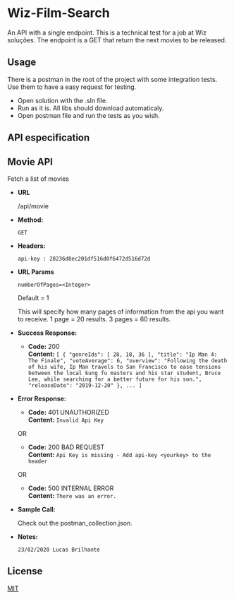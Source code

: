 # Wiz-Film-Search

An API with a single endpoint. This is a technical test for a job at Wiz soluções.
The endpoint is a GET that return the next movies to be released.



## Usage

There is a postman in the root of the project with some integration tests. Use them to have a easy request for testing.

* Open solution with the .sln file.
* Run as it is. All libs should download automaticaly.
* Open postman file and run the tests as you wish.

## API especification

**Movie API**
----
  Fetch a list of movies

* **URL**

  /api/movie

* **Method:**
  
  `GET` 

* **Headers:**
  
  `api-key : 28236d8ec201df516d0f6472d516d72d` 
  
*  **URL Params**
 
   `numberOfPages=<Integer>`
   
    Default = 1

   This will specify how many pages of information from the api you want to receive. 1 page = 20 results. 3 pages = 60 results.

* **Success Response:**
  
  * **Code:** 200 <br />
    **Content:** `[
    {
        "genreIds": [
            28,
            18,
            36
        ],
        "title": "Ip Man 4: The Finale",
        "voteAverage": 6,
        "overview": "Following the death of his wife, Ip Man travels to San Francisco to ease tensions between the local kung fu masters and his star student, Bruce Lee, while searching for a better future for his son.",
        "releaseDate": "2019-12-20"
    }, ... ]`
 
* **Error Response:**

  * **Code:** 401 UNAUTHORIZED <br />
    **Content:** `Invalid Api Key`

  OR

  * **Code:** 200 BAD REQUEST <br />
    **Content:** `Api Key is missing - Add api-key <yourkey> to the header`

  OR

  * **Code:** 500 INTERNAL ERROR <br />
    **Content:** `There was an error.`

* **Sample Call:**

    Check out the postman_collection.json.

* **Notes:**

    `23/02/2020 Lucas Brilhante`

## License
[MIT](https://choosealicense.com/licenses/mit/)